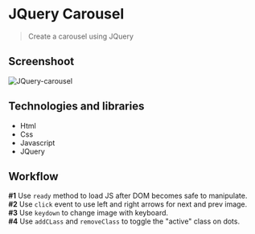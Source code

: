 # JQuery Carousel
> Create a carousel using JQuery

## Screenshoot
![JQuery-carousel](https://i.imgur.com/ppmkBBc.jpg)

## Technologies and libraries
* Html
* Css
* Javascript
* JQuery

## Workflow
**#1** Use `ready` method to load JS after DOM becomes safe to manipulate.  
**#2** Use `click` event to use left and right arrows for next and prev image.  
**#3** Use `keydown` to change image with keyboard.  
**#4** Use `addCLass` and `removeClass` to toggle the "active" class on dots.  
